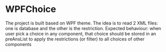 # WPFChoice
The project is built based on WPF theme. The idea is to read 2 XML files: one is database and the other is the restriction.
Expected behaviour: when user pick a choice in any component, that choice should be stored in an preAnsList to apply the restrictions (or filter) to all choices of other components
